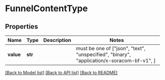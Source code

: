 # FunnelContentType


## Properties
Name | Type | Description | Notes
------------ | ------------- | ------------- | -------------
**value** | **str** |  |  must be one of ["json", "text", "unspecified", "binary", "application/x-soracom-bf-v1", ]

[[Back to Model list]](../README.md#documentation-for-models) [[Back to API list]](../README.md#documentation-for-api-endpoints) [[Back to README]](../README.md)


